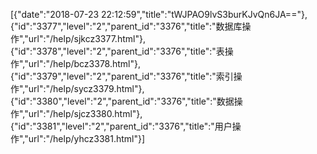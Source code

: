 [{"date":"2018-07-23 22:12:59","title":"tWJPAO9lvS3burKJvQn6JA=="},{"id":"3377","level":"2","parent_id":"3376","title":"数据库操作","url":"/help/sjkcz3377.html"},{"id":"3378","level":"2","parent_id":"3376","title":"表操作","url":"/help/bcz3378.html"},{"id":"3379","level":"2","parent_id":"3376","title":"索引操作","url":"/help/sycz3379.html"},{"id":"3380","level":"2","parent_id":"3376","title":"数据操作","url":"/help/sjcz3380.html"},{"id":"3381","level":"2","parent_id":"3376","title":"用户操作","url":"/help/yhcz3381.html"}]